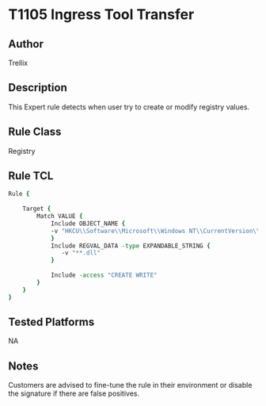 # T1105 Ingress Tool Transfer

## Author
Trellix

## Description
This Expert rule detects when user try to create or modify registry values.

## Rule Class 
Registry

## Rule TCL
```tcl
Rule {
    
    Target {
        Match VALUE {
            Include OBJECT_NAME {              
            -v "HKCU\\Software\\Microsoft\\Windows NT\\CurrentVersion\\Winlogon\\Notify\\*\\DllName"		
            }
            Include REGVAL_DATA -type EXPANDABLE_STRING {
               -v "**.dll"
            }
  
            Include -access "CREATE WRITE"
        }
    }
}
```

## Tested Platforms
NA

## Notes
Customers are advised to fine-tune the rule in their environment or disable the signature if there are false positives.
